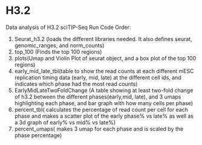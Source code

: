 # H3.2
Data analysis of H3.2 sciTIP-Seq
Run Code Order:
1. Seurat_h3.2 (loads the different libraries needed. It also defines seurat, genomic_ranges, and norm_counts)
2. top_100 (Finds the top 100 regions)
3. plots(Umap and Violin Plot of seurat object, and a box plot of the top 100 regions)
4. early_mid_late_tbl(table to show the read counts at each different mESC replication timing data (early, mid, late) at the different cell ids, and indicates which phase had the most read counts)
5. EarlyMidLateTwoFoldChange (A table showing at least two-fold change of h3.2 between the different phases(early,mid, late), and 3 umaps highlighting each phase, and bar graph with how many cells per phase)
6. percent_tbl( calculates the percentage of read count per cell for each phase and makes a scatter plot of the early phase% vs late% as well as a 3d graph of early% vs mid% vs late%)
7. percent_umaps( makes 3 umap for each phase and is scaled by the phase percentage) 
   
